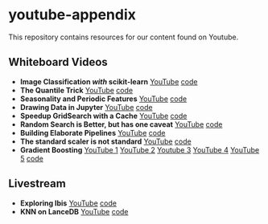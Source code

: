 # youtube-appendix

This repository contains resources for our content found on Youtube. 

## Whiteboard Videos

- **Image Classification *with* scikit-learn** [YouTube](https://youtu.be/lzXKsY3bANw) [code](https://github.com/probabl-ai/youtube-appendix/blob/main/01-sklearn-image/notebook.ipynb)
- **The Quantile Trick** [YouTube](https://www.youtube.com/watch?v=yLz1NELcIM0) [code](https://github.com/probabl-ai/youtube-appendix/blob/main/02-quantile/notebook.ipynb)
- **Seasonality and Periodic Features** [YouTube](https://youtu.be/cEpiqu3QCW0) [code](https://github.com/probabl-ai/youtube-appendix/blob/main/03-periodic-features/notebook.ipynb)
- **Drawing Data in Jupyter** [YouTube](https://youtu.be/STPv0jSAQEk) [code](https://github.com/probabl-ai/youtube-appendix/blob/main/04-drawing-data/notebook.ipynb)
- **Speedup GridSearch with a Cache** [YouTube](https://www.youtube.com/watch?v=KdIcUDqMVpE) [code](https://github.com/probabl-ai/youtube-appendix/blob/main/05-cache/notebook.ipynb)
- **Random Search is Better, but has one caveat** [YouTube](https://www.youtube.com/watch?v=1FMnKAcaVPk&list=PLSIzlWDI17bS025ph6R0W_3RKM0qJ3qoO&index=6) [code](https://github.com/probabl-ai/youtube-appendix/blob/main/05-cache/random-caching.ipynb)
- **Building Elaborate Pipelines** [YouTube](https://youtu.be/STPv0jSAQEk) [code](https://github.com/probabl-ai/youtube-appendix/blob/main/06-elaborate-pipelines/notebook.ipynb)
- **The standard scaler is not standard** [YouTube](https://youtu.be/atehB1lM1Uc) [code](https://github.com/probabl-ai/youtube-appendix/blob/main/07-scaling-data/standard-scaler.ipynb)
- **Gradient Boosting** [YouTube 1](https://youtu.be/o6seqpMJSTI) [YouTube 2](https://youtu.be/H-Nnk3IFBmY) [Youtube 3](https://youtu.be/5okmBJaE0kY) [YouTube 4](https://youtu.be/ari23OxLsEw) [YouTube 5](https://youtu.be/5qPnAAWxtEE) [code](https://github.com/probabl-ai/youtube-appendix/blob/main/08-boosting/boosting.ipynb)

## Livestream

- **Exploring Ibis** [YouTube](https://www.youtube.com/watch?v=xoipV_Fh7Nk) [code](https://github.com/probabl-ai/youtube-appendix/blob/main/00-livestream/lance-lance.ipynb)
- **KNN on LanceDB** [YouTube](https://www.youtube.com/watch?v=HIRJFYncE2I) [code](https://github.com/probabl-ai/youtube-appendix/blob/main/00-livestream/exploring-ibis.ipynb)
